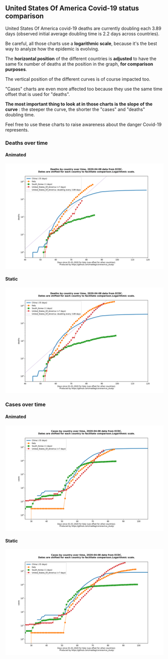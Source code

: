 ## United States Of America Covid-19 status comparison 

United States Of America covid-19 deaths are currently doubling each 3.89 days (observed initial average doubling time is 2.2 days across countries).



Be careful, all those charts use a **logarithmic scale**, because it's the best way to analyze how the epidemic is evolving.
 
The **horizontal position** of the different countries is **adjusted** to have the same fix number of deaths at the position in the graph, **for comparison purposes**.

The vertical position of the different curves is of course impacted too.

"Cases" charts are even more affected too because they use the same time offset that is used for "deaths".

**The most important thing to look at in those charts is the slope of the curve** : the steeper the curve, the shorter the "cases" and "deaths" doubling time.

Feel free to use these charts to raise awareness about the danger Covid-19 represents. 


 
### Deaths over time
 
#### Animated
![United States Of America covid-19 deaths animated chart](https://raw.githubusercontent.com/madlag/coronavirus_study/master/notebooks/graphs/2020-04-08/countries/United_States_Of_America/2020-04-08_United_States_Of_America_deaths.gif "United States Of America covid-19 deaths animated chart")   
 
#### Static
![United States Of America covid-19 deaths static chart](https://raw.githubusercontent.com/madlag/coronavirus_study/master/notebooks/graphs/2020-04-08/countries/United_States_Of_America/2020-04-08_United_States_Of_America_deaths.png "United States Of America covid-19 deaths static chart")   

 
### Cases over time
 
#### Animated
![United States Of America covid-19 cases animated chart](https://raw.githubusercontent.com/madlag/coronavirus_study/master/notebooks/graphs/2020-04-08/countries/United_States_Of_America/2020-04-08_United_States_Of_America_cases.gif "United States Of America covid-19 cases animated chart")   
 
#### Static
![United States Of America covid-19 cases static chart](https://raw.githubusercontent.com/madlag/coronavirus_study/master/notebooks/graphs/2020-04-08/countries/United_States_Of_America/2020-04-08_United_States_Of_America_cases.png "United States Of America covid-19 cases static chart")   

